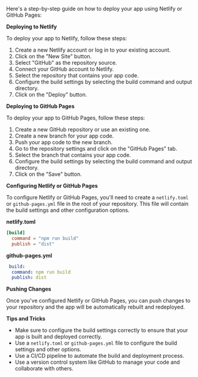 Here's a step-by-step guide on how to deploy your app using Netlify or GitHub Pages:

**Deploying to Netlify**

To deploy your app to Netlify, follow these steps:

1. Create a new Netlify account or log in to your existing account.
2. Click on the "New Site" button.
3. Select "GitHub" as the repository source.
4. Connect your GitHub account to Netlify.
5. Select the repository that contains your app code.
6. Configure the build settings by selecting the build command and output directory.
7. Click on the "Deploy" button.

**Deploying to GitHub Pages**

To deploy your app to GitHub Pages, follow these steps:

1. Create a new GitHub repository or use an existing one.
2. Create a new branch for your app code.
3. Push your app code to the new branch.
4. Go to the repository settings and click on the "GitHub Pages" tab.
5. Select the branch that contains your app code.
6. Configure the build settings by selecting the build command and output directory.
7. Click on the "Save" button.

**Configuring Netlify or GitHub Pages**

To configure Netlify or GitHub Pages, you'll need to create a `netlify.toml` or `github-pages.yml` file in the root of your repository. This file will contain the build settings and other configuration options.

**netlify.toml**
```toml
[build]
  command = "npm run build"
  publish = "dist"
```
**github-pages.yml**
```yaml
 build:
  command: npm run build
  publish: dist
```
**Pushing Changes**

Once you've configured Netlify or GitHub Pages, you can push changes to your repository and the app will be automatically rebuilt and redeployed.

**Tips and Tricks**

* Make sure to configure the build settings correctly to ensure that your app is built and deployed correctly.
* Use a `netlify.toml` or `github-pages.yml` file to configure the build settings and other options.
* Use a CI/CD pipeline to automate the build and deployment process.
* Use a version control system like GitHub to manage your code and collaborate with others.
